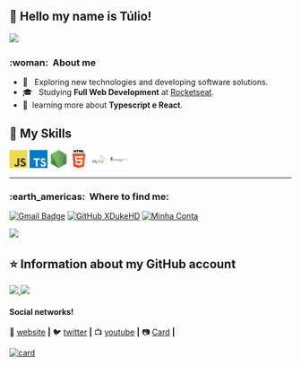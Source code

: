## 💜 Hello my name is <strong>Túlio!</strong>

![](https://komarev.com/ghpvc/?username=XDukeHD&color=006bed)

<h3> :woman: &nbsp;About me </h3>

- 🤔 &nbsp; Exploring new technologies and developing software solutions.
- 🎓 &nbsp; Studying **Full Web Development** at <a href="https://www.rocketseat.com.br/">Rocketseat</a>.
- 🌱 &nbsp;learning more about **Typescript e React**.

## 🚀 My Skills

<code><img height="32" src="https://raw.githubusercontent.com/github/explore/80688e429a7d4ef2fca1e82350fe8e3517d3494d/topics/javascript/javascript.png" alt="Javascript"/></code>
<code><img height="32" src="https://raw.githubusercontent.com/github/explore/80688e429a7d4ef2fca1e82350fe8e3517d3494d/topics/typescript/typescript.png" alt="Typescript"/></code>
<code><img height="32" src="https://raw.githubusercontent.com/github/explore/80688e429a7d4ef2fca1e82350fe8e3517d3494d/topics/nodejs/nodejs.png" alt="Nodejs"/></code>
<code><img height="32" src="https://raw.githubusercontent.com/github/explore/80688e429a7d4ef2fca1e82350fe8e3517d3494d/topics/html/html.png" alt="HTML5"/></code>
<code><img height="32" src="https://raw.githubusercontent.com/github/explore/80688e429a7d4ef2fca1e82350fe8e3517d3494d/topics/mysql/mysql.png" alt="MySQL"/></code>
<code><img height="32" src="https://raw.githubusercontent.com/github/explore/80688e429a7d4ef2fca1e82350fe8e3517d3494d/topics/mongodb/mongodb.png" alt="MongoDB"/></code>

---

<h3> :earth_americas: &nbsp;Where to find me: </h3> 

[![Gmail Badge](https://img.shields.io/badge/-contact.threecloud.net-006bed?style=flat-square&logo=Gmail&logoColor=white&link=mailto:SEU-EMAIL)](mailto:contact.threecloud.net)
[![GitHub XDukeHD]( https://img.shields.io/github/followers/XDukeHD?label=follow&style=social)](https://github.com/XDukeHD)
<a href="https://discord.com/users/816775306115285073"><img src="https://img.shields.io/discord/799477005627555890?color=7289da&logo=discord&logoColor=white" alt="Minha Conta" /></a>

![](https://discord.c99.nl/widget/theme-1/816775306115285073.png)

## ⭐ Information about my GitHub account

<div>
  <a href="https://github.com/XDukeHD">
  <img height="180em" src="https://github-readme-stats.vercel.app/api?username=XDukeHD&show_icons=true&theme=tokyonight&include_all_commits=true&count_private=true"/> <img height="180em" src="https://github-readme-stats.vercel.app/api/top-langs/?username=XDukeHD&layout=compact&langs_count=7&theme=tokyonight"/>
  </a>
</div>

#### Social networks!

🏡 [website](https://card.xdukehd.xyz/) **|** 
🐦 [twitter](twitter) **|** 
📺 [youtube](youtube) **|** 
📷 [Card](https://card.xdukehd.xyz/) **|** 

[![card](https://github-readme-stats.vercel.app/api/pin/?username=xdukehd&repo=windows-10-activator)](https://github.com/XDukeHD/windows-10-activator)

